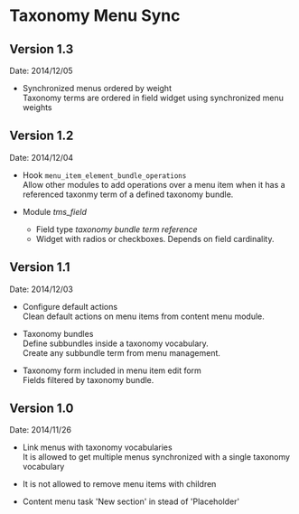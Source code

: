 # Taxonomy Menu Sync

## Version 1.3

Date: 2014/12/05

- Synchronized menus ordered by weight  
Taxonomy terms are ordered in field widget using synchronized menu weights

## Version 1.2

Date: 2014/12/04

- Hook `menu_item_element_bundle_operations`  
Allow other modules to add operations over a menu item when it has a referenced taxonmy term of a defined taxonomy bundle.

- Module *tms_field*  
	- Field type *taxonomy bundle term reference*
	- Widget with radios or checkboxes. Depends on field cardinality.

## Version 1.1

Date: 2014/12/03

- Configure default actions  
Clean default actions on menu items from content menu module.

- Taxonomy bundles  
Define subbundles inside a taxonomy vocabulary.  
Create any subbundle term from menu management.

- Taxonomy form included in menu item edit form  
Fields filtered by taxonomy bundle.

## Version 1.0 

Date: 2014/11/26

- Link menus with taxonomy vocabularies  
It is allowed to get multiple menus synchronized with a single taxonomy vocabulary

- It is not allowed to remove menu items with children

- Content menu task 'New section' in stead of 'Placeholder'